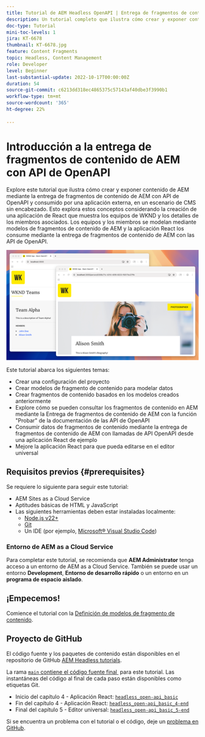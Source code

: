```yaml
---
title: Tutorial de AEM Headless OpenAPI | Entrega de fragmentos de contenido
description: Un tutorial completo que ilustra cómo crear y exponer contenido mediante las API de entrega de fragmentos de contenido basadas en OpenAPI de AEM.
doc-type: Tutorial
mini-toc-levels: 1
jira: KT-6678
thumbnail: KT-6678.jpg
feature: Content Fragments
topic: Headless, Content Management
role: Developer
level: Beginner
last-substantial-update: 2022-10-17T00:00:00Z
duration: 54
source-git-commit: c6213dd318ec4865375c57143af40dbe3f3990b1
workflow-type: tm+mt
source-wordcount: '365'
ht-degree: 22%

---
```


# Introducción a la entrega de fragmentos de contenido de AEM con API de OpenAPI

Explore este tutorial que ilustra cómo crear y exponer contenido de AEM mediante la entrega de fragmentos de contenido de AEM con API de OpenAPI y consumido por una aplicación externa, en un escenario de CMS sin encabezado. Esto explora estos conceptos considerando la creación de una aplicación de React que muestra los equipos de WKND y los detalles de los miembros asociados. Los equipos y los miembros se modelan mediante modelos de fragmentos de contenido de AEM y la aplicación React los consume mediante la entrega de fragmentos de contenido de AEM con las API de OpenAPI.

![Aplicación de equipos WKND](./assets/overview/main.png)

Este tutorial abarca los siguientes temas:

* Crear una configuración del proyecto
* Crear modelos de fragmento de contenido para modelar datos
* Crear fragmentos de contenido basados en los modelos creados anteriormente
* Explore cómo se pueden consultar los fragmentos de contenido en AEM mediante la Entrega de fragmentos de contenido de AEM con la función &quot;Probar&quot; de la documentación de las API de OpenAPI
* Consumir datos de fragmentos de contenido mediante la entrega de fragmentos de contenido de AEM con llamadas de API OpenAPI desde una aplicación React de ejemplo
* Mejore la aplicación React para que pueda editarse en el editor universal

## Requisitos previos {#prerequisites}

Se requiere lo siguiente para seguir este tutorial:

* AEM Sites as a Cloud Service
* Aptitudes básicas de HTML y JavaScript
* Las siguientes herramientas deben estar instaladas localmente:
   * [Node.js v22+](https://nodejs.org/)
   * [Git](https://git-scm.com/)
   * Un IDE (por ejemplo, [Microsoft® Visual Studio Code](https://code.visualstudio.com/))

### Entorno de AEM as a Cloud Service

Para completar este tutorial, se recomienda que **AEM Administrator** tenga acceso a un entorno de AEM as a Cloud Service. También se puede usar un entorno **Development**, **Entorno de desarrollo rápido** o un entorno en un **programa de espacio aislado**.

## ¡Empecemos!

Comience el tutorial con la [Definición de modelos de fragmento de contenido](1-content-fragment-models.md).

## Proyecto de GitHub

El código fuente y los paquetes de contenido están disponibles en el repositorio de GitHub [AEM Headless tutorials](https://github.com/adobe/aem-tutorials).

La rama [`main` contiene el código fuente final &#x200B;](https://github.com/adobe/aem-tutorials/tree/main/headless/open-api/basic) para este tutorial.
Las instantáneas del código al final de cada paso están disponibles como etiquetas Git.

* Inicio del capítulo 4 - Aplicación React: [`headless_open-api_basic`](https://github.com/adobe/aem-tutorials/tree/headless_open-api_basic//headless/open-api/basic)
* Fin del capítulo 4 - Aplicación React: [`headless_open-api_basic_4-end`](https://github.com/adobe/aem-tutorials/tree/headless_open-api_basic_4-end//headless/open-api/basic)
* Final del capítulo 5 - Editor universal: [`headless_open-api_basic_5-end`](https://github.com/adobe/aem-tutorials/tree/headless_open-api_basic_5-end//headless/open-api/basic)

Si se encuentra un problema con el tutorial o el código, deje un [problema en GitHub](https://github.com/adobe/aem-tutorials/issues).
